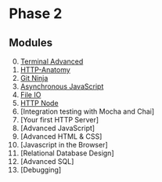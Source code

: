 # Phase 2

## Modules

0. [Terminal Advanced](../modules/Terminal-Advanced/README.md)
0. [HTTP-Anatomy](../modules/HTTP-Anatomy/README.md)
0. [Git Ninja](../modules/Git-Ninja/README.md)
0. [Asynchronous JavaScript](../modules/Asynchronous-JavaScript/README.md)
0. [File IO](../modules/File-IO/README.md)
0. [HTTP Node](../modules/HTTP-Node/README.md)
0. [Integration testing with Mocha and Chai]
0. [Your first HTTP Server]
0. [Advanced JavaScript]
0. [Advanced HTML & CSS]
0. [Javascript in the Browser]
0. [Relational Database Design]
0. [Advanced SQL]
0. [Debugging]


